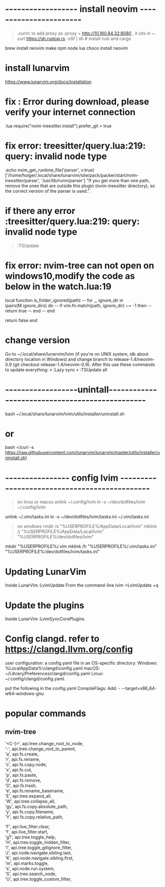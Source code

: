 # ------------------ install neovim -----------------------
> .curlrc to add proxy as :proxy = http://10.160.84.32:8080 , it sits in ~.
curl <https://sh.rustup.rs> -sSf | sh # install rust and cargo

brew install neovim make npm node lua
choco install neovim

# install lunarvim
<https://www.lunarvim.org/docs/installation>

# fix : Error during download, please verify your internet connection
:lua require("nvim-treesitter.install").prefer_git = true

# fix error: treesitter/query.lua:219: query: invalid node type
:echo nvim_get_runtime_file('parser', v:true)
['/home/holger/.local/share/lunarvim/site/pack/packer/start/nvim-treesitter/parser', '/usr/lib/nvim/parser']
"If you get more than one path, remove the ones that are outside this plugin (nvim-treesitter directory),
so the correct version of the parser is used.".
# if there any error :treesitter/query.lua:219: query: invalid node type 
> :TSUpdate

# fix error: nvim-tree can not open on windows10,modify the code as below in the watch.lua:19
local function is_folder_ignored(path)
  -- for _, ignore_dir in ipairs(M.ignore_dirs) do
    -- if vim.fn.match(path, ignore_dir) ~= -1 then
      -- return true
    -- end
  -- end

  return false
end

# change version
Go to ~/.local/share/lunarvim/lvim (if you're on UNIX system, idk about directory location in Windows) and change branch to release-1.4/neovim-0.9 (git checkout release-1.4/neovim-0.9).
After this use these commands to update everything:
• :Lazy sync
• :TSUpdate all

# ------------------unintall-----------------------------------------------

bash ~/.local/share/lunarvim/lvim/utils/installer/uninstall.sh

# or

bash <(curl -s <https://raw.githubusercontent.com/lunarvim/lunarvim/master/utils/installer/uninstall.sh>)

# ---------------- config lvim ---------------------------------------------
>
>on linux or macos
unlink ~/.config/lvim
ln -s ~/dev/dotfiles/lvim ~/.config/lvim

unlink ~/.vim/tasks.ini
ln -s ~/dev/dotfiles/lvim/tasks.ini ~/.vim/tasks.ini

> on windows
rmdir /s "%USERPROFILE%/AppData/Local/lvim"
mklink /j  "%USERPROFILE%/AppData/Local/lvim" "%USERPROFILE%/dev/dotfiles/lvim"

mkdir  "%USERPROFILE%/.vim
mklink /h  "%USERPROFILE%/.vim/tasks.ini" "%USERPROFILE%/dev/dotfiles/lvim/tasks.ini"

# Updating LunarVim
Inside LunarVim :LvimUpdate
From the command-line lvim +LvimUpdate +q

# Update the plugins
Inside LunarVim :LvimSyncCorePlugins


# Config clangd. refer to https://clangd.llvm.org/config
user configuration: a config.yaml file in an OS-specific directory:
    Windows: %LocalAppData%\clangd\config.yaml
    macOS: ~/Library/Preferences/clangd/config.yaml
    Linux: ~/.config/clangd/config.yaml.

put the following in the config.yaml
CompileFlags:
  Add:
    - --target=x86_64-w64-windows-gnu

# popular commands
## nvim-tree

   '<C-]>', api.tree.change_root_to_node,          
   '-',     api.tree.change_root_to_parent,        
   'a',     api.fs.create,                         
   'r',     api.fs.rename,                         
   'c',     api.fs.copy.node,                      
   'x',     api.fs.cut,                            
   'p',     api.fs.paste,                          
   'd',     api.fs.remove,                         
   'D',     api.fs.trash,                          
   'e',     api.fs.rename_basename,                
   'E',     api.tree.expand_all,                   
   'W',     api.tree.collapse_all,                 
   'gy',    api.fs.copy.absolute_path,             
   'y',     api.fs.copy.filename,                  
   'Y',     api.fs.copy.relative_path,             

   'F',     api.live_filter.clear,                 
   'f',     api.live_filter.start,                 
   'g?',    api.tree.toggle_help,                  
   'H',     api.tree.toggle_hidden_filter,         
   'I',     api.tree.toggle_gitignore_filter,      
   'J',     api.node.navigate.sibling.last,        
   'K',     api.node.navigate.sibling.first,       
   'm',     api.marks.toggle,                      
   's',     api.node.run.system,                   
   'S',     api.tree.search_node,                  
   'U',     api.tree.toggle_custom_filter,         
